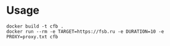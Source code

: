 # Usage

```shell
docker build -t cfb .
docker run --rm -e TARGET=https://fsb.ru -e DURATION=10 -e PROXY=proxy.txt cfb
```
